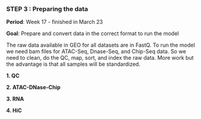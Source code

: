 ### STEP 3 : Preparing the data

**Period**: Week 17 - finished in March 23

**Goal**: Prepare and convert data in the correct format to run the model

The raw data available in GEO for all datasets are in FastQ. To run the model we need bam files for ATAC-Seq, Dnase-Seq, and Chip-Seq data.
So we need to clean, do the QC, map, sort, and index the raw data.
More work but the advantage is that all samples will be standardized. 

**1. QC**



**2. ATAC-DNase-Chip**



**3. RNA**




**4. HiC**
